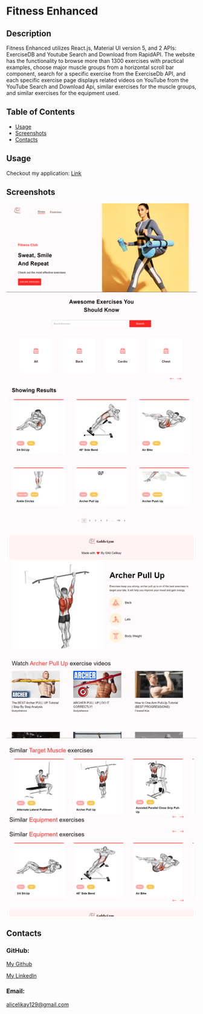 # Fitness Enhanced

## Description
Fitness Enhanced utilizes React.js, Material UI version 5, and 2 APIs: ExerciseDB and  Youtube Search and Download from RapidAPI. The website has the functionality to browse more than 1300 exercises with practical examples, choose major muscle groups from a horizontal scroll bar component, search for a specific exercise from the ExerciseDb API, and each specific exercise page displays related videos on YouTube from the YouTube Search and Download Api, similar exercises for the muscle groups, and similar exercises for the equipment used.

## Table of Contents
* [Usage](#usage)
* [Screenshots](#screenshots)
* [Contacts](#contacts)

## Usage
Checkout my application: [Link](https://fitness-enhanced.netlify.app/)

## Screenshots
![web browser](/src/assets/ss/Screenshot%20(129).png)
![web browser](/src/assets/ss/Screenshot%20(130).png)
![web browser](/src/assets/ss/Screenshot%20(131).png)
![web browser](/src/assets/ss/Screenshot%20(132).png)
![web browser](/src/assets/ss/Screenshot%20(133).png)
![web browser](/src/assets/ss/Screenshot%20(134).png)
![web browser](/src/assets/ss/Screenshot%20(135).png)
![web browser](/src/assets/ss/Screenshot%20(136).png)

## Contacts
### GitHub: 
[My Github](https://github.com/AliCelikay)

[My LinkedIn](https://www.linkedin.com/in/alicelikay/)
### Email:
alicelikay129@gmail.com
